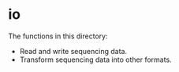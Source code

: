 # io

The functions in this directory:

- Read and write sequencing data.
- Transform sequencing data into other formats.

